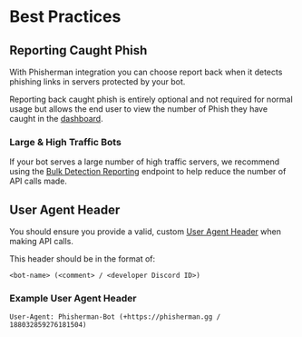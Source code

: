 # Best Practices

## Reporting Caught Phish

With Phisherman integration you can choose report back when it detects phishing links in servers protected by your bot.

Reporting back caught phish is entirely optional and not required for normal usage but allows the end user to view the number of Phish they have caught in the [dashboard](https://phisherman.gg/home).

### Large & High Traffic Bots

If your bot serves a large number of high traffic servers, we recommend using the [Bulk Detection Reporting](/api/v2/detections/report-detections-bulk) endpoint to help reduce the number of API calls made.

## User Agent Header

You should ensure you provide a valid, custom [User Agent Header](https://developer.mozilla.org/en-US/docs/Web/HTTP/Headers/User-Agent) when making API calls.

This header should be in the format of:

```
<bot-name> (<comment> / <developer Discord ID>)
```

### Example User Agent Header

```
User-Agent: Phisherman-Bot (+https://phisherman.gg / 188032859276181504)
```
